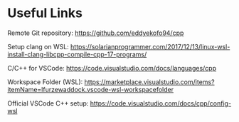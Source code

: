 # Useful Links

Remote Git repository: <https://github.com/eddyekofo94/cpp>

Setup clang on WSL: <https://solarianprogrammer.com/2017/12/13/linux-wsl-install-clang-libcpp-compile-cpp-17-programs/>

C/C++ for VSCode: <https://code.visualstudio.com/docs/languages/cpp>

Workspace Folder (WSL): <https://marketplace.visualstudio.com/items?itemName=lfurzewaddock.vscode-wsl-workspacefolder>

Official VSCode C++ setup: <https://code.visualstudio.com/docs/cpp/config-wsl>
